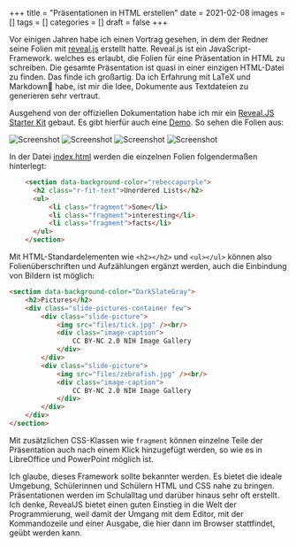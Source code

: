 +++
title = "Präsentationen in HTML erstellen"
date = 2021-02-08
images = []
tags = []
categories = []
draft = false
+++

Vor einigen Jahren habe ich einen Vortrag gesehen, in dem der Redner seine Folien mit [reveal.js](https://revealjs.com/) erstellt hatte. Reveal.js ist ein JavaScript-Framework. welches es erlaubt, die Folien für eine Präsentation in HTML zu schreiben. Die gesamte Präsentation ist quasi in einer einzigen HTML-Datei zu finden. Das finde ich großartig. Da ich Erfahrung mit LaTeX und Markdown habe, ist mir die Idee, Dokumente aus Textdateien zu generieren sehr vertraut.

Ausgehend von der offiziellen Dokumentation habe ich mir ein [Reveal.JS Starter Kit](https://gitlab.com/ntj/my-reveal) gebaut. Es gibt hierfür auch eine [Demo](https://ntj.gitlab.io/my-reveal/). So sehen die Folien aus:

![Screenshot](/reveal0.png)
![Screenshot](/reveal1.png)
![Screenshot](/reveal3.png)
![Screenshot](/reveal2.png)

In der Datei [index.html](https://gitlab.com/ntj/my-reveal/-/blob/master/public/index.html) werden die einzelnen Folien folgendermaßen hinterlegt:

```html
    <section data-background-color="rebeccapurple">
      <h2 class="r-fit-text">Unordered Lists</h2>
      <ul>
          <li class="fragment">Some</li>
          <li class="fragment">interesting</li>
          <li class="fragment">facts</li>
      </ul>
    </section>
```
Mit HTML-Standardelementen wie `<h2></h2>` und `<ul></ul>` können also Folienüberschriften und
Aufzählungen ergänzt werden, auch die Einbindung von Bildern ist möglich:

```html
<section data-background-color="DarkSlateGray">
    <h2>Pictures</h2>
    <div class="slide-pictures-container few">
        <div class="slide-picture">
            <img src="files/tick.jpg" /><br/>
            <div class="image-caption">
                CC BY-NC 2.0 NIH Image Gallery
            </div>
        </div>
        <div class="slide-picture">
            <img src="files/zebrafish.jpg" /><br/>
            <div class="image-caption">
                CC BY-NC 2.0 NIH Image Gallery
            </div>
        </div>
    </div>
</section>
```
Mit zusätzlichen CSS-Klassen wie `fragment` können einzelne Teile der Präsentation auch nach
einem Klick hinzugefügt werden, so wie es in LibreOffice und PowerPoint möglich ist.

Ich glaube, dieses Framework sollte bekannter werden. Es bietet die ideale Umgebung, Schülerinnen und Schülern HTML und CSS nahe zu bringen. Präsentationen werden im Schulalltag und darüber hinaus sehr oft erstellt. Ich denke, RevealJS bietet einen guten Einstieg in die Welt der Programmierung, weil damit der Umgang mit dem Editor, mit der Kommandozeile und einer Ausgabe, die hier dann im Browser stattfindet, geübt werden kann.

